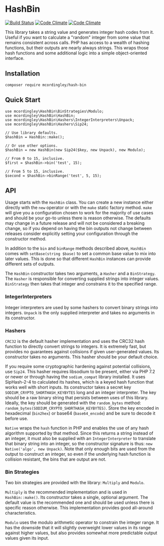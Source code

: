 # HashBin

[![Build Status](https://api.travis-ci.org/repositories/mcordingley/HashBin.svg)](https://travis-ci.org/mcordingley/HashBin)
[![Code Climate](https://codeclimate.com/github/mcordingley/HashBin/badges/gpa.svg)](https://codeclimate.com/github/mcordingley/HashBin)
[![Code Climate](https://codeclimate.com/github/mcordingley/HashBin/badges/coverage.svg)](https://codeclimate.com/github/mcordingley/HashBin)

This library takes a string value and generates integer hash codes from it. Useful if you want to calculate a "random"
integer from some value that remains consistent across calls. PHP has access to a wealth of hashing functions, but their
outputs are nearly always strings. This wraps those hash functions and some additional logic into a simple
object-oriented interface.


## Installation

`composer require mcordingley/hash-bin`

## Quick Start

```
use mcordingley\HashBin\BinStrategies\Modulo;
use mcordingley\HashBin\HashBin;
use mcordingley\HashBin\Hashers\IntegerInterpreters\Unpack;
use mcordingley\HashBin\Hashers\Sip24;

// Use library defaults.
$hashBin = HashBin::make();

// Or use other options.
$hashBin = new HashBin(new Sip24($key, new Unpack), new Modulo);

// From 0 to 15, inclusive.
$first = $hashBin->bin('test', 15);

// From 5 to 15, inclusive.
$second = $hashBin->binRange('test', 5, 15);
```

## API

Usage starts with the `HashBin` class. You can create a new instance either directly with the `new` operator or with the
`make` static factory method. `make` will give you a configuration chosen to work for the majority of use cases and
should be your go-to unless there is reason otherwise. The defaults may change in a future release and will not be
considered a breaking change, so if you depend on having the bin outputs not change between releases consider explicitly
setting your configuration through the constructor method.

In addition to the `bin` and `binRange` methods described above, `HashBin` comes with `setBase(string $base)` to set a
common base value to mix into later values. This is done so that different `HashBin` instances can provide different sets
of outputs.

The `HashBin` constructor takes two arguments, a `Hasher` and a `BinStrategy`. The `Hasher` is responsible for converting
supplied strings into integer values. `BinStrategy` then takes that integer and constrains it to the specified range.

### IntegerInterpreters

Integer interpreters are used by some hashers to convert binary strings into integers. `Unpack` is the only supplied
interpreter and takes no arguments in its constructor.

### Hashers

`CRC32` is the default hasher implementation and uses the CRC32 hash function to directly convert strings to integers.
It is extremely fast, but provides no guarantees against collisions if given user-generated values. Its constructor takes
no arguments. This hasher should be your default choice.

If you require some cryptographic hardening against potential collisions, use `Sip24`. This hasher requires libsodium to
be present, either via PHP 7.2 or newer or through having the `sodium_compat` library installed. It uses SipHash-2-4 to
calculated its hashes, which is a keyed hash function that works well with short inputs. Its constructor takes a secret
key `SODIUM_CRYPTO_SHORTHASH_KEYBYTES` long and an integer interpreter. The key should be a raw binary string that
persists between uses of this library. Ideally, the key should be generated with the `random_bytes` method:
`random_bytes(SODIUM_CRYPTO_SHORTHASH_KEYBYTES)`. Store the key encoded in hexadecimal (`bin2hex`) or base64 (`base64_encode`)
and be sure to decode it before use.

`Native` wraps the `hash` function in PHP and enables the use of any hash algorithm supported by that method. Since this
returns a string instead of an integer, it must also be supplied with an `IntegerInterpreter` to translate that binary
string into an integer, so the constructor signature is thus: `new Native('algo', new Unpack)`. Note that only enough
bits are used from the output to construct an integer, so even if the underlying hash function is collision resistant,
the bins that are output are not.

### Bin Strategies

Two bin strategies are provided with the library: `Multiply` and `Modulo`.

`Multiply` is the recommended implementation and is used in `HashBin::make()`. Its constructor takes a single, optional
argument. The default value is the recommended one and should be used unless there is specific reason otherwise. This
implementation provides good all-around characteristics.

`Modulo` uses the modulo arithmetic operator to constrain the integer range. It has the downside that it will slightly
overweight lower values in its range against higher values, but also provides somewhat more predictable output values
given its input.